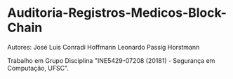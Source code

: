 # Auditoria-Registros-Medicos-Block-Chain

Autores: José Luis Conradi Hoffmann
         Leonardo Passig Horstmann

Trabalho em Grupo Disciplina "INE5429-07208 (20181) - Segurança em Computação, UFSC".
